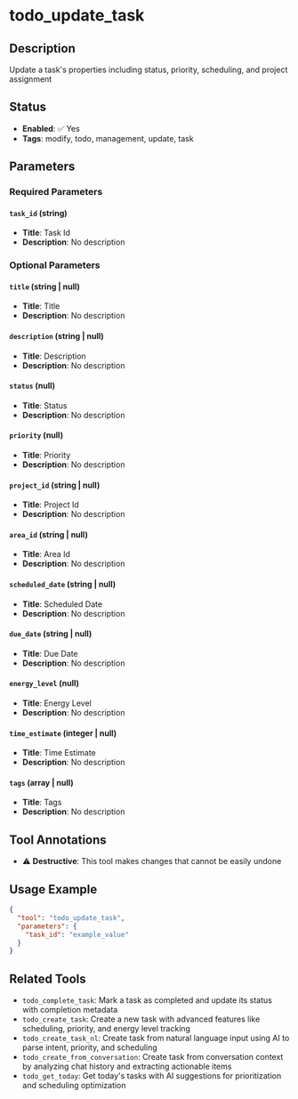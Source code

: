 # todo_update_task

## Description
Update a task's properties including status, priority, scheduling, and project assignment

## Status
- **Enabled**: ✅ Yes
- **Tags**: modify, todo, management, update, task

## Parameters

### Required Parameters

#### `task_id` (string)
- **Title**: Task Id
- **Description**: No description

### Optional Parameters

#### `title` (string | null)
- **Title**: Title
- **Description**: No description

#### `description` (string | null)
- **Title**: Description
- **Description**: No description

#### `status` (null)
- **Title**: Status
- **Description**: No description

#### `priority` (null)
- **Title**: Priority
- **Description**: No description

#### `project_id` (string | null)
- **Title**: Project Id
- **Description**: No description

#### `area_id` (string | null)
- **Title**: Area Id
- **Description**: No description

#### `scheduled_date` (string | null)
- **Title**: Scheduled Date
- **Description**: No description

#### `due_date` (string | null)
- **Title**: Due Date
- **Description**: No description

#### `energy_level` (null)
- **Title**: Energy Level
- **Description**: No description

#### `time_estimate` (integer | null)
- **Title**: Time Estimate
- **Description**: No description

#### `tags` (array | null)
- **Title**: Tags
- **Description**: No description

## Tool Annotations

- ⚠️ **Destructive**: This tool makes changes that cannot be easily undone

## Usage Example

```json
{
  "tool": "todo_update_task",
  "parameters": {
    "task_id": "example_value"
  }
}
```

## Related Tools

- `todo_complete_task`: Mark a task as completed and update its status with completion metadata
- `todo_create_task`: Create a new task with advanced features like scheduling, priority, and energy level tracking
- `todo_create_task_nl`: Create task from natural language input using AI to parse intent, priority, and scheduling
- `todo_create_from_conversation`: Create task from conversation context by analyzing chat history and extracting actionable items
- `todo_get_today`: Get today's tasks with AI suggestions for prioritization and scheduling optimization

